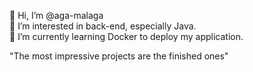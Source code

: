  👋 Hi, I’m @aga-malaga<br>
 👀 I’m interested in back-end, especially Java.<br>
 🌱 I’m currently learning Docker to deploy my application.<br>

 "The most impressive projects are the finished ones"

<!---
aga-malaga/aga-malaga is a ✨ special ✨ repository because its `README.md` (this file) appears on your GitHub profile.
You can click the Preview link to take a look at your changes.
--->
